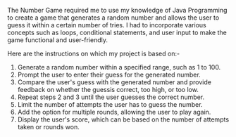 The Number Game required me to use my knowledge of Java Programming to create a game that generates a random number and allows the user to guess it within a certain number of tries.
I had to incorporate various concepts such as loops, conditional statements, and user input to make the game functional and user-friendly.

Here are the instructions on which my project is based on:-
1. Generate a random number within a specified range, such as 1 to 100.
2. Prompt the user to enter their guess for the generated number.
3. Compare the user's guess with the generated number and provide feedback on whether the guessis correct, too high, or too low.
4. Repeat steps 2 and 3 until the user guesses the correct number.
5. Limit the number of attempts the user has to guess the number.
6. Add the option for multiple rounds, allowing the user to play again.
7. Display the user's score, which can be based on the number of attempts taken or rounds won.
